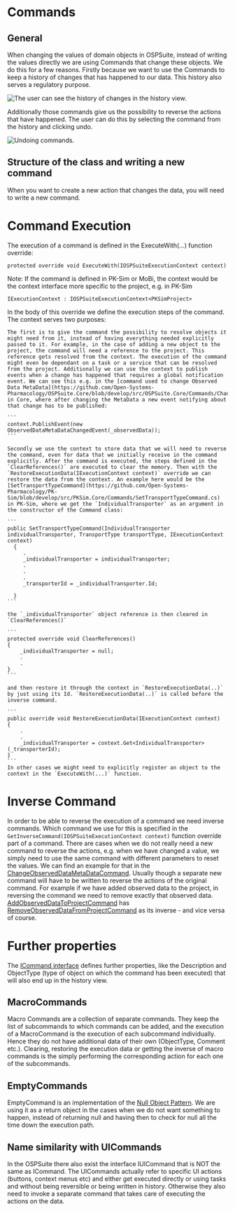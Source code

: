 # Commands

## General

When changing the values of domain objects in OSPSuite, instead of writing the values directly we are using Commands that change these objects. We do this for a few reasons. Firstly because we want to use the Commands to keep a history of changes that has happened to our data. This history also serves a regulatory purpose. 

![The user can see the history of changes in the history view.](../assets/images/history.jpg)

Additionally those commands give us the possibility to reverse the actions that have happened. The user can do this by selecting the command from the history and clicking undo.

![Undoing commands.](../assets/images/undoing_commands.jpg)

## Structure of the class and writing a new command

When you want to create a new action that changes the data, you will need to write a new command.

# Command Execution

The execution of a command is defined in the ExecuteWith(...) function override:

```
protected override void ExecuteWith(IOSPSuiteExecutionContext context)
```

Note: If the command is defined in PK-Sim or MoBi, the context would be the context interface more specific to the project, e.g. in PK-Sim 

```
IExecutionContext : IOSPSuiteExecutionContext<PKSimProject> 
```

In the body of this override we define the execution steps of the command. The context serves two purposes: 

    The first is to give the command the possibility to resolve objects it might need from it, instead of having everything needed explicitly passed to it. For example, in the case of adding a new object to the project, the command will need a reference to the project. This reference gets resolved from the context. The execution of the command might even be dependant on a task or a service that can be resolved from the project. Additionally we can use the context to publish events when a change has happened that requires a global notification event. We can see this e.g. in the [command used to change Observed Data MetaData](https://github.com/Open-Systems-Pharmacology/OSPSuite.Core/blob/develop/src/OSPSuite.Core/Commands/ChangeObservedDataMetaDataCommand.cs) in Core, where after changing the MetaData a new event notifying about that change has to be published:

    ```
    context.PublishEvent(new ObservedDataMetaDataChangedEvent(_observedData));
    ```

    Secondly we use the context to store data that we will need to reverse the command, even for data that we initially receive in the command explicitly. After the command is executed, the steps defined in the `ClearReferences()` are executed to clear the memory. Then with the `RestoreExecutionData(IExecutionContext context)` override we can restore the data from the context. An example here would be the [SetTransportTypeCommand](https://github.com/Open-Systems-Pharmacology/PK-Sim/blob/develop/src/PKSim.Core/Commands/SetTransportTypeCommand.cs) in PK-Sim, where we get the `IndividualTransporter` as an argument in the constructor of the Command class:

    ```
    public SetTransportTypeCommand(IndividualTransporter individualTransporter, TransportType transportType, IExecutionContext context)
      {
         .
         _individualTransporter = individualTransporter;
         .
         .
         .
         _transporterId = _individualTransporter.Id;
         
      }
    ```
    
    the `_individualTransporter` object reference is then cleared in `ClearReferences()` 
    
    ```
    protected override void ClearReferences()
    {
        _individualTransporter = null;
        .
        .
    }
    ```
     
    and then restore it through the context in `RestoreExecutionData(..)` by just using its Id. `RestoreExecutionData(..)` is called before the inverse command. 

    ```
    public override void RestoreExecutionData(IExecutionContext context)
    {
        .
        .
        _individualTransporter = context.Get<IndividualTransporter>(_transporterId);
    }
    ```
    In other cases we might need to explicitly register an object to the context in the `ExecuteWith(...)` function.

# Inverse Command

In order to be able to reverse the execution of a command we need inverse commands. Which command we use for this is specified in the `GetInverseCommand(IOSPSuiteExecutionContext context)` function override part of a command. There are cases when we do not really need a new command to reverse the actions, e.g. when we have changed a value, we simply need to use the same command with different parameters to reset the values. We can find an example for that in the [ChangeObservedDataMetaDataCommand](https://github.com/Open-Systems-Pharmacology/OSPSuite.Core/blob/develop/src/OSPSuite.Core/Commands/ChangeObservedDataMetaDataCommand.cs). Usually though a separate new command will have to be written to reverse the actions of the original command. For example if we have added observed data to the project, in reversing the command we need to remove exactly that observed data. [AddObservedDataToProjectCommand](https://github.com/Open-Systems-Pharmacology/OSPSuite.Core/blob/develop/src/OSPSuite.Core/Commands/AddObservedDataToProjectCommand.cs) has [RemoveObservedDataFromProjectCommand](https://github.com/Open-Systems-Pharmacology/OSPSuite.Core/blob/develop/src/OSPSuite.Core/Commands/RemoveObservedDataFromProjectCommand.cs) as its inverse - and vice versa of course.

# Further properties

The [ICommand interface](https://github.com/Open-Systems-Pharmacology/OSPSuite.Core/blob/develop/src/OSPSuite.Core/Commands/Core/Command.cs) defines further properties, like the Description and ObjectType (type of object on which the command has been executed) that will also end up in the history view.

## MacroCommands

Macro Commands are a collection of separate commands. They keep the list of subcommands to which commands can be added, and the execution of a MacroCommand is the execution of each subcommand individually. Hence they do not have additional data of their own (ObjectType, Comment etc.). Clearing, restoring the execution data or getting the inverse of macro commands is the simply performing the corresponding action for each one of the subcommands.

## EmptyCommands

EmptyCommand is an implementation of the [Null Object Pattern](https://en.wikipedia.org/wiki/Null_object_pattern). We are using it as a return object in the cases when 
we do not want something to happen, instead of returning null and having then to check for null all the time down the execution path. 

## Name similarity with UICommands

In the OSPSuite there also exist the interface IUICommand that is NOT the same as ICommand. The UICommands actually refer to specific UI actions (buttons, context menus etc) and either get executed directly or using tasks and without being reversible or being written in history. Otherwise they also need to invoke a separate command that takes care of executing the actions on the data.
